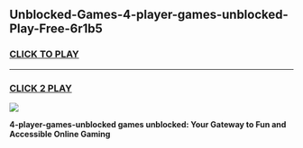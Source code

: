 
## Unblocked-Games-4-player-games-unblocked-Play-Free-6r1b5
<h3>
<a href="https://premium76.site?title=4-player-games-unblocked&ref=17A">CLICK TO PLAY</a></h3>
<hr>

<h3>
<a href="https://premium76.site?title=4-player-games-unblocked&ref=17A">CLICK 2 PLAY</a>
  
</h3>

<a href="https://premium76.site?title=4-player-games-unblocked&ref=17A"><img src="https://clearcache.store/games.png"></a>


**4-player-games-unblocked games unblocked: Your Gateway to Fun and Accessible Online Gaming**
